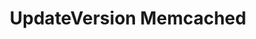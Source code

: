 ---
title: UpdateVersion Memcached
menu:
  docs_{{ .version }}:
    identifier: update-version
    name: UpdateVersion
    parent: mc-memcached-guides
    weight: 50
menu_name: docs_{{ .version }}
---